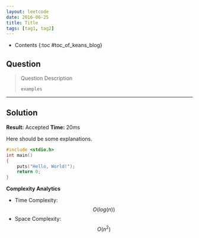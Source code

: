 ```yaml
---
layout: leetcode
date: 2016-06-25
title: Title
tags: [tag1, tag2]
---
```


* Contents
{:toc #toc_of_keans_blog}

## Question

> Question Description
>
>     examples
>     

***

## Solution

**Result:** Accepted **Time:** 20ms

Here should be some explanations.

```cpp
#include <stdio.h>
int main()
{
    puts("Hello, World!");
    return 0;
}
```

**Complexity Analytics**

- Time Complexity: $$O(log(n))$$
- Space Complexity: $$O(n^2)$$
